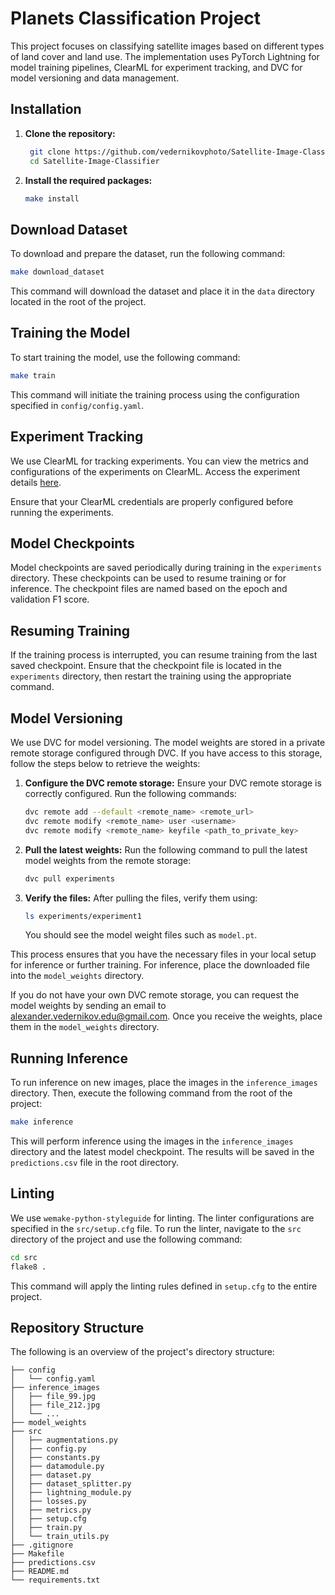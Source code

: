 # Planets Classification Project
This project focuses on classifying satellite images based on different types of land cover and land use. The implementation uses PyTorch Lightning for model training pipelines, ClearML for experiment tracking, and DVC for model versioning and data management.


## Installation
1. **Clone the repository:**
   ```sh
    git clone https://github.com/vedernikovphoto/Satellite-Image-Classifier.git
    cd Satellite-Image-Classifier
   ```

2. **Install the required packages:**
    ```sh
    make install
    ```


## Download Dataset
To download and prepare the dataset, run the following command:
```sh
make download_dataset
```
This command will download the dataset and place it in the `data` directory located in the root of the project.


## Training the Model
To start training the model, use the following command:
```sh
make train
```
This command will initiate the training process using the configuration specified in `config/config.yaml`.


## Experiment Tracking
We use ClearML for tracking experiments. You can view the metrics and configurations of the experiments on ClearML. Access the experiment details [here](https://app.clear.ml/projects/f4150405bcd64ba99f413b9bf141dc40/experiments/ad104d9bbddd490f9da745f8025eb358/output/execution). 

Ensure that your ClearML credentials are properly configured before running the experiments.


## Model Checkpoints
Model checkpoints are saved periodically during training in the `experiments` directory. These checkpoints can be used to resume training or for inference. The checkpoint files are named based on the epoch and validation F1 score.


## Resuming Training
If the training process is interrupted, you can resume training from the last saved checkpoint. Ensure that the checkpoint file is located in the `experiments` directory, then restart the training using the appropriate command.


## Model Versioning

We use DVC for model versioning. The model weights are stored in a private remote storage configured through DVC. If you have access to this storage, follow the steps below to retrieve the weights:

1. **Configure the DVC remote storage:**
   Ensure your DVC remote storage is correctly configured. Run the following commands:

   ```bash
   dvc remote add --default <remote_name> <remote_url>
   dvc remote modify <remote_name> user <username>
   dvc remote modify <remote_name> keyfile <path_to_private_key>
    ```

2. **Pull the latest weights:**
    Run the following command to pull the latest model weights from the remote storage:
    ```bash
    dvc pull experiments
    ```

3. **Verify the files:** 
    After pulling the files, verify them using:
    ```bash
    ls experiments/experiment1
    ```
    You should see the model weight files such as `model.pt`.

This process ensures that you have the necessary files in your local setup for inference or further training. For inference, place the downloaded file into the `model_weights` directory.

If you do not have your own DVC remote storage, you can request the model weights by sending an email to [alexander.vedernikov.edu@gmail.com](mailto:alexander.vedernikov.edu@gmail.com). Once you receive the weights, place them in the `model_weights` directory.


## Running Inference

To run inference on new images, place the images in the `inference_images` directory. Then, execute the following command from the root of the project:

```sh
make inference
```

This will perform inference using the images in the `inference_images` directory and the latest model checkpoint. The results will be saved in the `predictions.csv` file in the root directory.


## Linting

We use `wemake-python-styleguide` for linting. The linter configurations are specified in the `src/setup.cfg` file. To run the linter, navigate to the `src` directory of the project and use the following command:

```sh
cd src
flake8 .
```

This command will apply the linting rules defined in `setup.cfg` to the entire project.


## Repository Structure

The following is an overview of the project's directory structure:

```
├── config
│   └── config.yaml
├── inference_images
│   ├── file_99.jpg
│   ├── file_212.jpg
│   └── ...
├── model_weights
├── src
│   ├── augmentations.py
│   ├── config.py
│   ├── constants.py
│   ├── datamodule.py
│   ├── dataset.py
│   ├── dataset_splitter.py
│   ├── lightning_module.py
│   ├── losses.py
│   ├── metrics.py
│   ├── setup.cfg
│   ├── train.py
│   └── train_utils.py
├── .gitignore
├── Makefile
├── predictions.csv
├── README.md
└── requirements.txt
```
